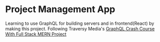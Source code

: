 # Project Management App

Learning to use GraphQL for building servers and in frontend(React) by making this project.
Following Traversy Media's [GraphQL Crash Course With Full Stack MERN Project](https://www.youtube.com/watch?v=BcLNfwF04Kw&ab_channel=TraversyMedia)
